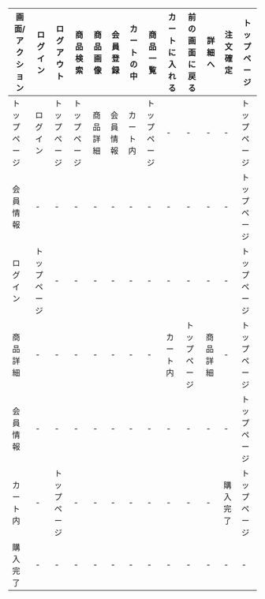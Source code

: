 |画面/アクション|ログイン|ログアウト|商品検索|商品画像|会員登録|カートの中|商品一覧|カートに入れる|前の画面に戻る|詳細へ|注文確定|トップページ| 
|---|---|---|---|---|---|---|---|---|---|---|---|---| 
|トップページ|ログイン|トップページ|トップページ|商品詳細|会員情報|カート内|トップページ|- |- |- |- |トップページ|
|会員情報|- |- |- |- |- |- |- |- |- |- |- |トップページ|
|ログイン|トップページ|- |- |- |- |- |- |- |- |- |- |トップページ| 
|商品詳細|- |- |- |- |- |- |- |カート内|トップページ|商品詳細|- |トップページ| 
|会員情報|- |- |- |- |- |- |- |- |- |- |- |トップページ| 
|カート内|- |トップページ|- |- |- |- |- |- |- |- |購入完了|トップページ| 
|購入完了|- |- |- |- |- |- |- |- |- |- |- |- |- |トップページ|
